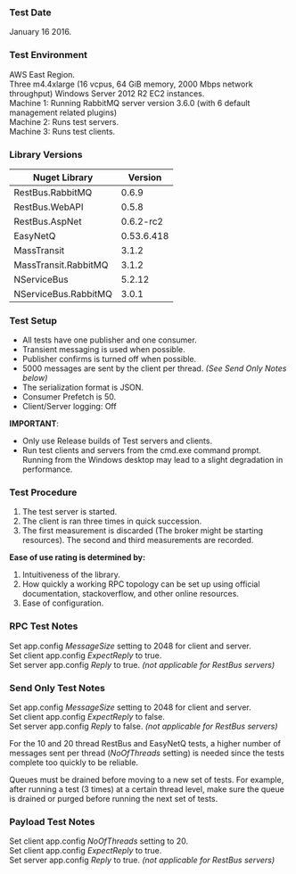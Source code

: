 ### Test Date
January 16 2016.

### Test Environment

AWS East Region.  
Three m4.4xlarge (16 vcpus, 64 GiB memory, 2000 Mbps network throughput) Windows Server 2012 R2 EC2 instances.  
Machine 1: Running RabbitMQ server version 3.6.0 (with 6 default management related plugins)  
Machine 2: Runs test servers.  
Machine 3: Runs test clients.

### Library Versions

| Nuget Library        | Version     |
|----------------------|-------------|
| RestBus.RabbitMQ     | 0.6.9       |
| RestBus.WebAPI       | 0.5.8       |
| RestBus.AspNet       | 0.6.2-rc2   |
| EasyNetQ             | 0.53.6.418  |
| MassTransit          | 3.1.2       |
| MassTransit.RabbitMQ | 3.1.2       |
| NServiceBus          | 5.2.12      |
| NServiceBus.RabbitMQ | 3.0.1       |


### Test Setup 

- All tests have one publisher and one consumer.
- Transient messaging is used when possible.
- Publisher confirms is turned off when possible.  
- 5000 messages are sent by the client per thread. *(See Send Only Notes below)*  
- The serialization format is JSON.  
- Consumer Prefetch is 50.
- Client/Server logging: Off

**IMPORTANT**:
   
* Only use Release builds of Test servers and clients.  
* Run test clients and servers from the cmd.exe command prompt. Running from the Windows desktop may lead to a slight degradation in performance.

### Test Procedure

1. The test server is started.
2. The client is ran three times in quick succession.
3. The first measurement is discarded (The broker might be starting resources). The second and third measurements are recorded.

**Ease of use rating is determined by:**

1. Intuitiveness of the library.
2. How quickly a working RPC topology can be set up using official documentation, stackoverflow, and other online resources.
3. Ease of configuration.

### RPC Test Notes 

Set app.config *MessageSize* setting to 2048 for client and server.  
Set client app.config *ExpectReply* to true.  
Set server app.config *Reply* to true. *(not applicable for RestBus servers)*  

### Send Only Test Notes 

Set app.config *MessageSize* setting to 2048 for client and server.  
Set client app.config *ExpectReply* to false.  
Set server app.config *Reply* to false. *(not applicable for RestBus servers)*  

For the 10 and 20 thread RestBus and EasyNetQ tests, a higher number of messages sent per thread (*NoOfThreads* setting) is needed since the tests complete too quickly to be reliable.

Queues must be drained before moving to a new set of tests. For example, after running a test (3 times) at a certain thread level, make sure the queue is drained or purged before running the next set of tests.

### Payload Test Notes

Set client app.config *NoOfThreads* setting to 20.    
Set client app.config *ExpectReply* to true.  
Set server app.config *Reply* to true. *(not applicable for RestBus servers)* 